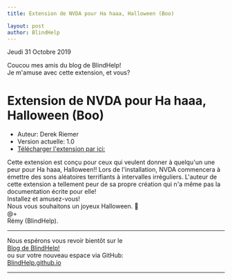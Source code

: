 ```yaml
--- 
title: Extension de NVDA pour Ha haaa, Halloween (Boo)

layout: post
author: BlindHelp
---
```


<footer>Jeudi 31 Octobre 2019</footer>


Coucou mes amis du blog de BlindHelp!    
Je m'amuse avec cette extension, et vous?     

# Extension de NVDA pour Ha haaa, Halloween (Boo) #
- Auteur: Derek Riemer
- Version actuelle: 1.0
- [Télécharger l'extension par ici:](https://files.derekriemer.com/boo.nvda-addon)    

Cette extension est conçu pour ceux qui veulent donner à quelqu'un une peur pour Ha haaa, Halloween!! Lors de l'installation, NVDA commencera à émettre des sons aléatoires terrifiants à intervalles irréguliers. L'auteur de cette extension a tellement peur de sa propre création qui n'a même pas la documentation écrite pour elle!    
Installez et amusez-vous!    
Nous vous souhaitons un joyeux Halloween. 🎃    
@+    
Rémy (BlindHelp).

---

Nous espérons vous revoir bientôt sur le      
[Blog de BlindHelp!](http://blindhelp.blogspot.fr/)                    
ou sur  votre nouveau espace via GitHub:                     
[BlindHelp.github.io](https://blindhelp.github.io)                    

---